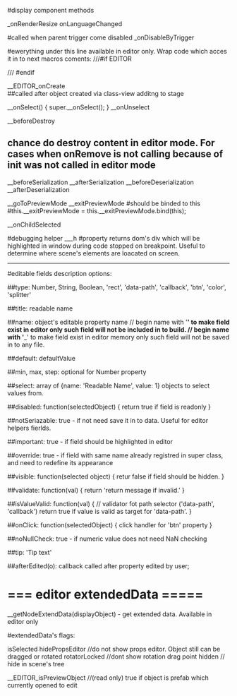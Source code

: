 
#display component methods

_onRenderResize
onLanguageChanged

#called when parent trigger come disabled
_onDisableByTrigger



#ewerything under this line available in editor only. Wrap code which acces it in to next macros coments: 
///#if EDITOR

/// #endif


__EDITOR_onCreate  
##called after object created via class-view additng to stage

__onSelect() {
	super.__onSelect();
}
__onUnselect


__beforeDestroy

## chance do destroy content in editor mode. For cases when onRemove is not calling because of init was not called in editor mode

__beforeSerialization
__afterSerialization
__beforeDeserialization
__afterDeserialization

__goToPreviewMode
__exitPreviewMode
#should be binded to this
#this.__exitPreviewMode = this.__exitPreviewMode.bind(this);

__onChildSelected

#debugging helper
___h  #property returns dom's div which will be highlighted in window during code stopped on breakpoint. Useful to determine where scene's elements are loacated on screen.


---

#editable fields description options:

##type:
 Number, String, Boolean, 'rect', 'data-path', 'callback', 'btn', 'color', 'splitter'

##title:
 readable name

##name:
 object's editable property name
  // begin name with '__' to make field exist in editor only
        such field will not be included in to build.
  // begin name with '___' to make field exist in editor memory only
        such field will not be saved in to any file.

##default:
 defaultValue

##min, max, step:
 optional for Number property

##select:
 array of {name: 'Readable Name', value: 1} objects to select values from.

##disabled:
 function(selectedObject) {
    return true if field is readonly
 }

##notSeriazable:
 true - if not need save it in to data. Useful for editor helpers fierlds.

##important:
 true - if field should be highlighted in editor

##override:
 true - if field with same name already registred in super class, and need to redefine its appearance

##visible:
 function(selected object) {
   retur false if field should be hidden.
 }

##validate:
 function(val) {
   return 'return message if invalid.'
 }

##isValueValid:
 function(val) { // validator fot path selector ('data-path', 'callback')
   return true if value is valid as target for 'data-path'.
 }

##onClick:
 function(selectedObject) {
   click handler for 'btn' property
 }

##noNullCheck:
 true - if numeric value does not need NaN checking

##tip:
 'Tip text'

##afterEdited(o):
  callback called after property edited by user;


# === editor extendedData =====

__getNodeExtendData(displayObject) - get extended data. Available in editor only

#extendedData's flags:

isSelected
hidePropsEditor //do not show props editor. Object still can be dragged or rotated
rotatorLocked  //dont show rotation drag point
hidden   // hide in scene's tree

__EDITOR_isPreviewObject   //(read only) true if object is prefab which currently opened to edit